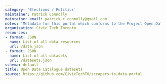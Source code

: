 ```yaml
---
category: 'Elections / Politics'
maintainer: Patrick Connolly
maintainer_email: patrick.c.connolly@gmail.com
notes: 'Metadata for this portal which conforms to the Project Open Data standard for data catalogues.'
organization: Civic Tech Toronto
resources:
- format: JSON
  name: List of all data resources
  url: /data.json
- format: JSON
  name: List of all datasets
  url: /datasets.json
schema: default
title: Open Data Catalogue datasets
source: https://github.com/CivicTechTO/scrapers-to-data-portal
---
```

